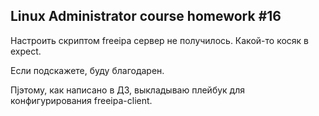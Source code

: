 ## Linux Administrator course homework #16

Настроить скриптом freeipa сервер не получилось. Какой-то косяк в expect.

Если подскажете, буду благодарен.

Пjэтому, как написано в ДЗ, выкладываю плейбук для конфигурирования freeipa-client.
